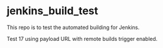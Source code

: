 # jenkins_build_test

This repo is to test the automated building for Jenkins.

Test 17 using payload URL with remote builds trigger enabled.
